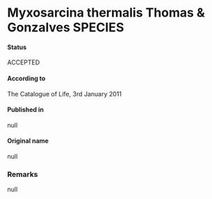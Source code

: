 Myxosarcina thermalis Thomas & Gonzalves SPECIES
=======

#### Status
ACCEPTED

#### According to
The Catalogue of Life, 3rd January 2011

#### Published in
null

#### Original name
null

### Remarks
null